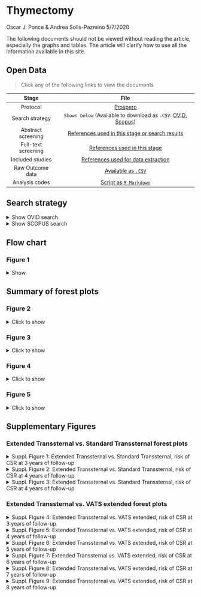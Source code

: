 Thymectomy
================
Oscar J. Ponce & Andrea Solis-Pazmino
5/7/2020

The following documents should not be viewed without reading the
article, especially the graphs and tables. The article will clarify how
to use all the information available in this site.

## Open Data

> Click any of the following links to view the documents

|        Stage        |                                                                                                                             File                                                                                                                              |
| :-----------------: | :-----------------------------------------------------------------------------------------------------------------------------------------------------------------------------------------------------------------------------------------------------------: |
|      Protocol       |                                                                                      [Prospero](https://www.crd.york.ac.uk/prospero/display_record.php?RecordID=166827)                                                                                       |
|   Search strategy   | `Shown below` (Available to download as `.CSV`: [OVID](https://github.com/ponceoscarj/Thymectomy/blob/master/1%20Search%20strategy/ovid_search.csv), [Scopus](https://github.com/ponceoscarj/Thymectomy/blob/master/1%20Search%20strategy/scopus_search.csv)) |
| Abstract screening  |                                                [References used in this stage or search results](https://github.com/ponceoscarj/Thymectomy/blob/master/Screening_results/articles_for_abstract_screening.txt)                                                 |
| Full-text screening |                                                         [References used in this stage](https://github.com/ponceoscarj/Thymectomy/blob/master/Screening_results/articles_for_fulltext_screening.txt)                                                          |
|  Included studies   |                                                             [References used for data extraction](https://github.com/ponceoscarj/Thymectomy/blob/master/Screening_results/included_articles.txt)                                                              |
|  Raw Outcome data   |                                                                           [Available as `.CSV`](https://github.com/ponceoscarj/Thymectomy/blob/master/Data/thymectomy_outcomes.csv)                                                                           |
|   Analysis codes    |                                                                            [Script as `R Markdown`](https://github.com/ponceoscarj/Thymectomy/blob/master/Thymectomy_results.Rmd)                                                                             |

## Search strategy

<details>

<summary>Show OVID search</summary>

    ## NULL

</details>

<details>

<summary>Show SCOPUS search</summary>

    ## NULL

</details>

## Flow chart

### Figure 1

<details>

<summary>Show</summary>

![flowchart](Flowchart/flowchart.png)

</details>

## Summary of forest plots

### Figure 2

<details>

<summary>Click to show</summary>

*Risk of achieving Complete Stable Remission in patients with myasthenia
gravis who underwent* ***Extended transsternal thymectomy*** *vs.*
***Transsternal thymectomy*** *at different follow-ups*

![](Thymectomy_results_files/figure-gfm/unnamed-chunk-1-1.svg)<!-- -->

> To generate this forest plot, we used information from Supplementary
> Figures 1 to 3.

</details>

### Figure 3

<details>

<summary>Click to show</summary>

*Risk of achieving Complete Stable Remission in patients with myasthenia
gravis who underwent* ***Transsternal Thymectomy*** *vs.* ***Minimally
Invasive Thymectomy*** *at different follow-ups*
![](Thymectomy_results_files/figure-gfm/unnamed-chunk-2-1.svg)<!-- -->

> To generate this forest plot, we used information from Supplementary
> Figures 4 to 9.

</details>

### Figure 4

<details>

<summary>Click to show</summary>

*Risk of achieving Complete Stable Remission in patients with myasthenia
gravis who underwent* ***different types of minimally invasive
thymectomy*** *at different follow-ups*

![](Thymectomy_results_files/figure-gfm/unnamed-chunk-3-1.svg)<!-- -->

</details>

### Figure 5

<details>

<summary>Click to show</summary> *Risk of achieving Complete Stable
Remission in patients with myasthenia gravis who underwent* ***VATS
extended unilateral*** *vs. those who underwent* ***VATS extended
bilateral*** *thymectomy at different follow-ups*

![](Thymectomy_results_files/figure-gfm/label_of_this_figure-1.svg)<!-- -->

</details>

## Supplementary Figures

### Extended Transsternal vs. Standard Transsternal forest plots

<details>

<summary> Suppl. Figure 1: Extended Transsternal vs. Standard
Transsternal, risk of CSR at 3 years of follow-up </summary>

<p>

![](Thymectomy_results_files/figure-gfm/forestplotma40-1.svg)<!-- -->

</p>

</details>

<details>

<summary> Suppl. Figure 2: Extended Transsternal vs. Standard
Transsternal, risk of CSR at 4 years of follow-up </summary>

<p>

![](Thymectomy_results_files/figure-gfm/forestplotma41-1.svg)<!-- -->

</p>

</details>

<details>

<summary> Suppl. Figure 3: Extended Transsternal vs. Standard
Transsternal, risk of CSR at 4 years of follow-up </summary>

<p>

![](Thymectomy_results_files/figure-gfm/forestplotma42-1.svg)<!-- -->

</p>

</details>

### Extended Transsternal vs. VATS extended forest plots

<details>

<summary> Suppl. Figure 4: Extended Transsternal vs. VATS extended, risk
of CSR at 3 years of follow-up </summary>

<p>

![](Thymectomy_results_files/figure-gfm/forestplotma43-1.svg)<!-- -->

</p>

</details>

<details>

<summary> Suppl. Figure 5: Extended Transsternal vs. VATS extended, risk
of CSR at 4 years of follow-up </summary>

<p>

![](Thymectomy_results_files/figure-gfm/forestplotma44-1.svg)<!-- -->

</p>

</details>

<details>

<summary> Suppl. Figure 6: Extended Transsternal vs. VATS extended, risk
of CSR at 5 years of follow-up </summary>

<p>

![](Thymectomy_results_files/figure-gfm/forestplotma45-1.svg)<!-- -->

</p>

</details>

<details>

<summary> Suppl. Figure 7: Extended Transsternal vs. VATS extended, risk
of CSR at 6 years of follow-up </summary>

<p>

![](Thymectomy_results_files/figure-gfm/forestplotma46-1.svg)<!-- -->

</p>

</details>

<details>

<summary> Suppl. Figure 8: Extended Transsternal vs. VATS extended, risk
of CSR at 7 years of follow-up </summary>

<p>

![](Thymectomy_results_files/figure-gfm/forestplotma47-1.svg)<!-- -->

</p>

</details>

<details>

<summary> Suppl. Figure 9: Extended Transsternal vs. VATS extended, risk
of CSR at 8 years of follow-up </summary>

<p>

![](Thymectomy_results_files/figure-gfm/forestplotma48-1.svg)<!-- -->

</p>

</details>
